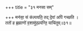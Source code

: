 +++
title = "३१ मनसा सम्"

+++
मन॑सा॒ सं क॑ल्पयति॒ तद् दे॒वां अपि॑ गच्छति ।  
ततो॑ ह ब्र॒ह्माणो॑ व॒शामु॑प॒प्रय॑न्ति॒ याचि॑तुम्॥३१॥  